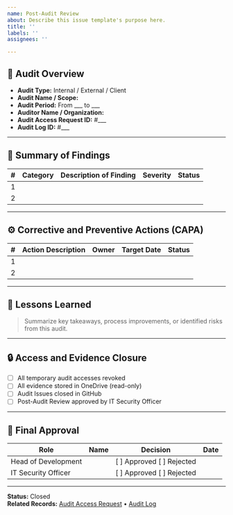 ```yaml
---
name: Post-Audit Review
about: Describe this issue template's purpose here.
title: ''
labels: ''
assignees: ''

---
```


## 🧾 Audit Overview
- **Audit Type:** Internal / External / Client  
- **Audit Name / Scope:**  
- **Audit Period:** From ___ to ___  
- **Auditor Name / Organization:**  
- **Audit Access Request ID:** #___  
- **Audit Log ID:** #___  

---

## 🧠 Summary of Findings
| # | Category | Description of Finding | Severity | Status |
|---|-----------|------------------------|-----------|--------|
| 1 |  |  |  |  |
| 2 |  |  |  |  |

---

## ⚙️ Corrective and Preventive Actions (CAPA)
| # | Action Description | Owner | Target Date | Status |
|---|---------------------|--------|--------------|---------|
| 1 |  |  |  |  |
| 2 |  |  |  |  |

---

## 💬 Lessons Learned
> Summarize key takeaways, process improvements, or identified risks from this audit.

---

## 🔒 Access and Evidence Closure
- [ ] All temporary audit accesses revoked  
- [ ] All evidence stored in OneDrive (read-only)  
- [ ] Audit Issues closed in GitHub  
- [ ] Post-Audit Review approved by IT Security Officer

---

## 🧩 Final Approval
| Role | Name | Decision | Date |
|------|------|-----------|------|
| Head of Development |  | [ ] Approved [ ] Rejected |  |
| IT Security Officer |  | [ ] Approved [ ] Rejected |  |

---

**Status:** Closed  
**Related Records:** [Audit Access Request](#) • [Audit Log](#)
